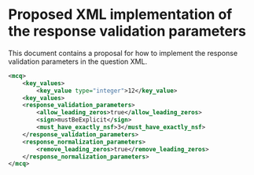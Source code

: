 # Proposed XML implementation of the response validation parameters

This document contains a proposal for how to implement the response validation parameters in the question XML.

```xml
<mcq>
    <key_values>
        <key_value type="integer">12</key_value>
    <key_values>
    <response_validation_parameters>
        <allow_leading_zeros>true</allow_leading_zeros>
        <sign>mustBeExplicit</sign>
        <must_have_exactly_nsf>3</must_have_exactly_nsf>
    </response_validation_parameters>
    <response_normalization_parameters>
        <remove_leading_zeros>true</remove_leading_zeros>
    </response_normalization_parameters>
</mcq>
```